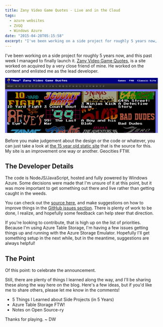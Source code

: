 ```yaml
---
title: Zany Video Game Quotes - Live and in the Cloud
tags:
  - azure websites
  - ZVGQ
  - Windows Azure
date: "2015-04-28T05:15:58"
excerpt: "I've been working on a side project for roughly 5 years now, and this past week I managed to finally launch it. Zany Video Game Quotes, is a site worked on acquired by a very close friend of mine. He worked on the content and enlisted me as the lead developer."
---
```


[1]: new-zvgq.png

I've been working on a side project for roughly 5 years now, and this past week I managed to finally launch it. [Zany Video Game Quotes](https://new.zanyvideogamequotes.com/), is a site worked on acquired by a very close friend of mine. He worked on the content and enlisted me as the lead developer.

![1]

Before you make judgement about the design or the code or whatever, you can just take a look at [the 15 year old static site](http://www.zanyvideogamequotes.com/) that is the source for this. My site is an improvement one way or another. Geocities FTW.

## The Developer Details

The code is NodeJS/JavaScript, hosted and fully powered by Windows Azure. Some decisions were made that I'm unsure of it at this point, but it was more important to get something out there and live rather than getting caught in the weeds.

You can check out the [source here](https://github.com/zvgq/zvgq/), and make suggestions on how to improve things in the [GitHub issues section](https://github.com/zvgq/zvgq/issues). There is plenty of work to be done, I realize, and hopefully some feedback can help steer that direction.

If you're looking to contribute, that is high up on the list of priorities. Because I'm using Azure Table Storage, I'm having a few issues getting things up and running with the Azure Storage Emulator. Hopefully I'll get something setup in the next while, but in the meantime, suggestions are always helpful!

## The Point

Of this point: to celebrate the announcement. 

Still, there are plenty of things I learned along the way, and I'll be sharing these along the way here on the blog. Here's a few ideas, but if you'd like me to share others, please let me know in the comments!

*   5 Things I Learned about Side Projects (in 5 Years)
*   Azure Table Storage FTW!
*   Notes on Open Source-ry

Thanks for playing. ~ DW
